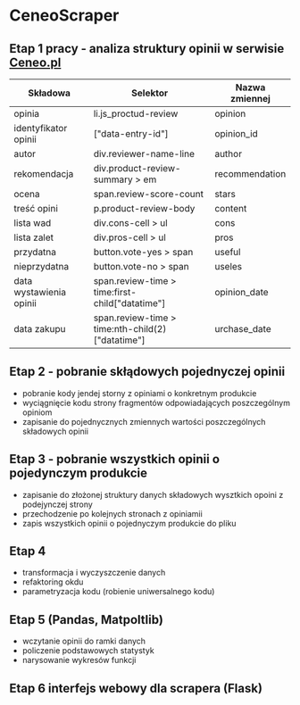 # CeneoScraper
## Etap 1 pracy - analiza struktury opinii w serwisie [Ceneo.pl](https://www.ceneo.pl/)

| Składowa                | Selektor                                         | Nazwa zmiennej |
|-------------------------|--------------------------------------------------|----------------|
| opinia                  |li.js_proctud-review                              | opinion        |
| identyfikator opinii    |["data-entry-id"]                                 | opinion_id     |
| autor                   |div.reviewer-name-line                            | author         |
| rekomendacja            |div.product-review-summary > em                   | recommendation |
| ocena                   |span.review-score-count                           | stars          |
| treść opini             |p.product-review-body                             | content        |
| lista wad               |div.cons-cell > ul                                | cons           |
| lista zalet             |div.pros-cell > ul                                | pros           |
| przydatna               |button.vote-yes > span                            | useful         |
| nieprzydatna            |button.vote-no > span                             | useles         |
| data wystawienia opinii |span.review-time > time:first-child["datatime"]   | opinion_date   |
| data zakupu             |span.review-time > time:nth-child(2)["datatime"]  | urchase_date   |

## Etap 2 - pobranie skłądowych pojednyczej opinii
- pobranie kody jendej storny z opiniami o konkretnym produkcie
- wyciągnięcie kodu strony fragmentów odpowiadających poszczególnym opiniom
- zapisanie do pojednycznych zmiennych wartości poszczególnych składowych opinii

## Etap 3 - pobranie wszystkich opinii o pojedynczym produkcie
- zapisanie do złożonej struktury danych składowych wysztkich opoini z podejynczej strony
- przechodzenie po kolejnych stronach z opiniamii
- zapis wszystkich opinii o pojednyczym produkcie do pliku

## Etap 4
- transformacja i wyczyszczenie danych
- refaktoring okdu
- parametryzacja kodu (robienie uniwersalnego kodu)

## Etap 5 (Pandas, Matpoltlib)
- wczytanie opinii do ramki danych
- policzenie podstawowych statystyk
- narysowanie wykresów funkcji 

## Etap 6 interfejs webowy dla scrapera (Flask)